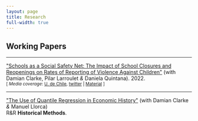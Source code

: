 ```yaml
---
layout: page
title: Research
full-width: true
---
```


## Working Papers
---
["Schools as a Social Safety Net: The Impact of School Closures and Reopenings on Rates of Reporting of Violence Against Children"](https://arxiv.org/abs/2206.14612) (with Damian Clarke, Pilar Larroulet _&_ Daniela Quintana). 2022.<br/>
<small>[ *Media coverage*: [U. de Chile][1], [twitter][2] | [Material][3] ] </small>

[1]: https://econ.uchile.cl/es/noticia/violencia-infantil-silenciada-estudio-en-chile-advierte-falta-de-canales-de-denuncia-durante-la-pandemia
[2]: https://twitter.com/decon_uchile/status/1547244841809100800
[3]: https://github.com/Daniel-Pailanir/childrenSchools

---
["The Use of Quantile Regression in Economic History"](https://papers.ssrn.com/sol3/papers.cfm?abstract_id=3908874) (with Damian Clarke _&_ Manuel Llorca)<br/>
R&R **Historical Methods**.
  

